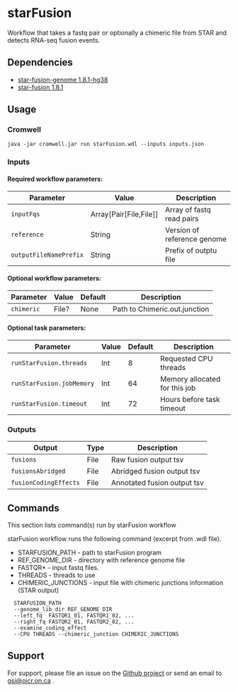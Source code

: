 # starFusion

Workflow that takes a fastq pair or optionally a chimeric file from STAR and detects RNA-seq fusion events.


## Dependencies

* [star-fusion-genome 1.8.1-hg38](https://data.broadinstitute.org/Trinity/CTAT_RESOURCE_LIB/__genome_libs_StarFv1.8)
* [star-fusion 1.8.1](https://github.com/STAR-Fusion/STAR-Fusion/wiki)


## Usage

### Cromwell
```
java -jar cromwell.jar run starFusion.wdl --inputs inputs.json
```

### Inputs

#### Required workflow parameters:
Parameter|Value|Description
---|---|---
`inputFqs`|Array[Pair[File,File]]|Array of fastq read pairs
`reference`|String|Version of reference genome
`outputFileNamePrefix`|String|Prefix of outptu file


#### Optional workflow parameters:
Parameter|Value|Default|Description
---|---|---|---
`chimeric`|File?|None|Path to Chimeric.out.junction


#### Optional task parameters:
Parameter|Value|Default|Description
---|---|---|---
`runStarFusion.threads`|Int|8|Requested CPU threads
`runStarFusion.jobMemory`|Int|64|Memory allocated for this job
`runStarFusion.timeout`|Int|72|Hours before task timeout


### Outputs

Output | Type | Description
---|---|---
`fusions`|File|Raw fusion output tsv
`fusionsAbridged`|File|Abridged fusion output tsv
`fusionCodingEffects`|File|Annotated fusion output tsv


## Commands
 
 This section lists command(s) run by starFusion workflow
 
 starFusion workflow runs the following command (excerpt from .wdl file). 
 
  * STARFUSION_PATH  - path to starFusion program
  * REF_GENOME_DIR   - directory with reference genome file
  * FASTQR* - input fastq files.
  * THREADS - threads to use
  * CHIMERIC_JUNCTIONS - input file with chimeric junctions information (STAR output)
 
 ```
   STARFUSION_PATH
   --genome_lib_dir REF_GENOME_DIR
   --left_fq  FASTQR1_01, FASTQR1_02, ... 
   --right_fq FASTQR2_01, FASTQR2_02, ...
   --examine_coding_effect 
   --CPU THREADS --chimeric_junction CHIMERIC_JUNCTIONS
 
 ```
 
 ## Support

For support, please file an issue on the [Github project](https://github.com/oicr-gsi) or send an email to gsi@oicr.on.ca .